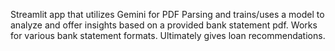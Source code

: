 Streamlit app that utilizes Gemini for PDF Parsing and trains/uses a model to analyze and offer insights based on a provided bank statement pdf. Works for various bank statement formats. Ultimately gives loan recommendations.
